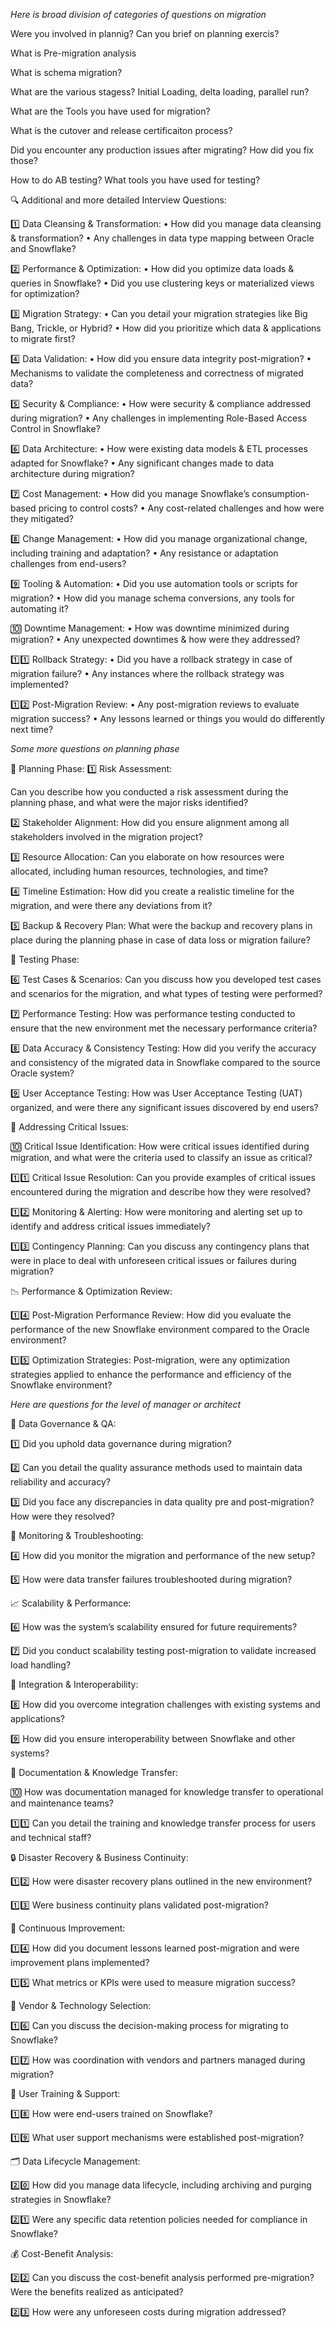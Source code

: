 _*Here is broad division of categories of questions on migration*_

Were you involved in plannig? Can you brief on planning exercis?

What is Pre-migration analysis

What is schema migration?

What are the various stagess? Initial Loading, delta loading, parallel run?

What are the Tools you have used for migration?

What is the cutover and release certificaiton process?

Did you encounter any production issues after migrating? How did you fix those?

How to do AB testing? What tools you have used for testing?





🔍 Additional and more detailed Interview Questions:

1️⃣ Data Cleansing & Transformation:
• How did you manage data cleansing & transformation?
• Any challenges in data type mapping between Oracle and Snowflake?

2️⃣ Performance & Optimization:
• How did you optimize data loads & queries in Snowflake?
• Did you use clustering keys or materialized views for optimization?

3️⃣ Migration Strategy:
• Can you detail your migration strategies like Big Bang, Trickle, or Hybrid?
• How did you prioritize which data & applications to migrate first?

4️⃣ Data Validation:
• How did you ensure data integrity post-migration?
• Mechanisms to validate the completeness and correctness of migrated data?

5️⃣ Security & Compliance:
• How were security & compliance addressed during migration?
• Any challenges in implementing Role-Based Access Control in Snowflake?

6️⃣ Data Architecture:
• How were existing data models & ETL processes adapted for Snowflake?
• Any significant changes made to data architecture during migration?

7️⃣ Cost Management:
• How did you manage Snowflake’s consumption-based pricing to control costs?
• Any cost-related challenges and how were they mitigated?

8️⃣ Change Management:
• How did you manage organizational change, including training and adaptation?
• Any resistance or adaptation challenges from end-users?

9️⃣ Tooling & Automation:
• Did you use automation tools or scripts for migration?
• How did you manage schema conversions, any tools for automating it?

🔟 Downtime Management:
• How was downtime minimized during migration?
• Any unexpected downtimes & how were they addressed?

1️⃣1️⃣ Rollback Strategy:
• Did you have a rollback strategy in case of migration failure?
• Any instances where the rollback strategy was implemented?

1️⃣2️⃣ Post-Migration Review:
• Any post-migration reviews to evaluate migration success?
• Any lessons learned or things you would do differently next time?




_*Some more questions on planning phase*_

📝 Planning Phase:
1️⃣ Risk Assessment:

Can you describe how you conducted a risk assessment during the planning phase, and what were the major risks identified?

2️⃣ Stakeholder Alignment:
How did you ensure alignment among all stakeholders involved in the migration project?

3️⃣ Resource Allocation:
Can you elaborate on how resources were allocated, including human resources, technologies, and time?

4️⃣ Timeline Estimation:
How did you create a realistic timeline for the migration, and were there any deviations from it?

5️⃣ Backup & Recovery Plan:
What were the backup and recovery plans in place during the planning phase in case of data loss or migration failure?


🧪 Testing Phase:

6️⃣ Test Cases & Scenarios:
Can you discuss how you developed test cases and scenarios for the migration, and what types of testing were performed?

7️⃣ Performance Testing:
How was performance testing conducted to ensure that the new environment met the necessary performance criteria?

8️⃣ Data Accuracy & Consistency Testing:
How did you verify the accuracy and consistency of the migrated data in Snowflake compared to the source Oracle system?

9️⃣ User Acceptance Testing:
How was User Acceptance Testing (UAT) organized, and were there any significant issues discovered by end users?


🚨 Addressing Critical Issues:

🔟 Critical Issue Identification:
How were critical issues identified during migration, and what were the criteria used to classify an issue as critical?


1️⃣1️⃣ Critical Issue Resolution:
Can you provide examples of critical issues encountered during the migration and describe how they were resolved?

1️⃣2️⃣ Monitoring & Alerting:
How were monitoring and alerting set up to identify and address critical issues immediately?

1️⃣3️⃣ Contingency Planning:
Can you discuss any contingency plans that were in place to deal with unforeseen critical issues or failures during migration?


📉 Performance & Optimization Review:

1️⃣4️⃣ Post-Migration Performance Review:
How did you evaluate the performance of the new Snowflake environment compared to the Oracle environment?

1️⃣5️⃣ Optimization Strategies:
Post-migration, were any optimization strategies applied to enhance the performance and efficiency of the Snowflake environment?





*Here are questions for the level of manager or architect*

📌 Data Governance & QA:

1️⃣ Did you uphold data governance during migration?

2️⃣ Can you detail the quality assurance methods used to maintain data reliability and accuracy?

3️⃣ Did you face any discrepancies in data quality pre and post-migration? How were they resolved?


🔧 Monitoring & Troubleshooting:

4️⃣ How did you monitor the migration and performance of the new setup?

5️⃣ How were data transfer failures troubleshooted during migration?


📈 Scalability & Performance:

6️⃣ How was the system’s scalability ensured for future requirements?

7️⃣ Did you conduct scalability testing post-migration to validate increased load handling?


🔗 Integration & Interoperability:

8️⃣ How did you overcome integration challenges with existing systems and applications?

9️⃣ How did you ensure interoperability between Snowflake and other systems?


📘 Documentation & Knowledge Transfer:

🔟 How was documentation managed for knowledge transfer to operational and maintenance teams?

1️⃣1️⃣ Can you detail the training and knowledge transfer process for users and technical staff?


🔒 Disaster Recovery & Business Continuity:

1️⃣2️⃣ How were disaster recovery plans outlined in the new environment?

1️⃣3️⃣ Were business continuity plans validated post-migration?


🔄 Continuous Improvement:

1️⃣4️⃣ How did you document lessons learned post-migration and were improvement plans implemented?

1️⃣5️⃣ What metrics or KPIs were used to measure migration success?


🤝 Vendor & Technology Selection:

1️⃣6️⃣ Can you discuss the decision-making process for migrating to Snowflake?

1️⃣7️⃣ How was coordination with vendors and partners managed during migration?


👥 User Training & Support:

1️⃣8️⃣ How were end-users trained on Snowflake?

1️⃣9️⃣ What user support mechanisms were established post-migration?


🗂 Data Lifecycle Management:

2️⃣0️⃣ How did you manage data lifecycle, including archiving and purging strategies in Snowflake?

2️⃣1️⃣ Were any specific data retention policies needed for compliance in Snowflake?


💰 Cost-Benefit Analysis:

2️⃣2️⃣ Can you discuss the cost-benefit analysis performed pre-migration? Were the benefits realized as anticipated?

2️⃣3️⃣ How were any unforeseen costs during migration addressed?